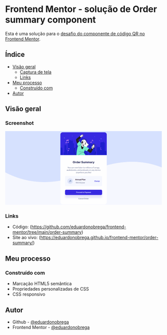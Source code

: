 # Frontend Mentor - solução de Order summary component

Esta é uma solução para o [desafio do componente de código QR no Frontend Mentor](https://www.frontendmentor.io/challenges/order-summary-component-QlPmajDUj).

## Índice

- [Visão geral](#visão-geral)
  - [Captura de tela](#screenshot)
  - [Links](#links)
- [Meu processo](#meu-processo)
  - [Construído com](#construído-com)
- [Autor](#autor)

## Visão geral

### Screenshot

![](./screenshot/animacao.gif)

### Links

- Código: (https://github.com/eduardonobrega/frontend-mentor/tree/main/order-summary)
- Site ao vivo: (https://eduardonobrega.github.io/frontend-mentor/order-summary/)


## Meu processo

### Construído com
- Marcação HTML5 semântica
- Propriedades personalizadas de CSS
- CSS responsivo 

## Autor

- Github - [@eduardonobrega](https://github.com/eduardonobrega)
- Frontend Mentor - [@eduardonobrega](https://www.frontendmentor.io/profile/eduardonobrega)
